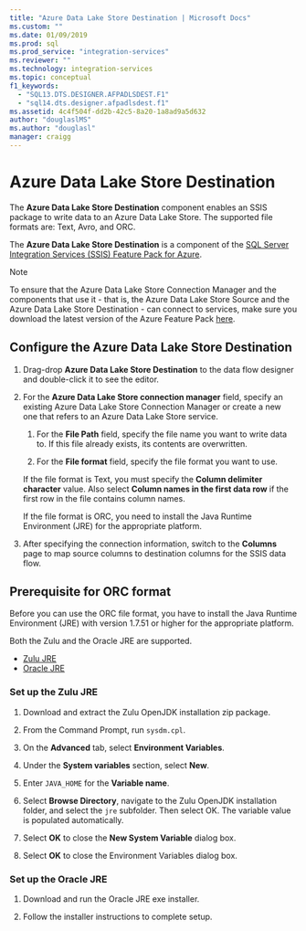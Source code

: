 ```yaml
---
title: "Azure Data Lake Store Destination | Microsoft Docs"
ms.custom: ""
ms.date: 01/09/2019
ms.prod: sql
ms.prod_service: "integration-services"
ms.reviewer: ""
ms.technology: integration-services
ms.topic: conceptual
f1_keywords: 
  - "SQL13.DTS.DESIGNER.AFPADLSDEST.F1"
  - "sql14.dts.designer.afpadlsdest.f1"
ms.assetid: 4c4f504f-dd2b-42c5-8a20-1a8ad9a5d632
author: "douglaslMS"
ms.author: "douglasl"
manager: craigg
---
```

# Azure Data Lake Store Destination
  The **Azure Data Lake Store Destination** component enables an SSIS package to write data to an Azure Data Lake Store. The supported file formats are: Text, Avro, and ORC. 
  
 The **Azure Data Lake Store Destination** is a component of the [SQL Server Integration Services (SSIS) Feature Pack for Azure](../../integration-services/azure-feature-pack-for-integration-services-ssis.md).
 
> [!NOTE]
> To ensure that the Azure Data Lake Store Connection Manager and the components that use it - that is, the Azure Data Lake Store Source and the Azure Data Lake Store Destination - can connect to services, make sure you download the latest version of the Azure Feature Pack [here](https://www.microsoft.com/download/details.aspx?id=49492). 

## Configure the Azure Data Lake Store Destination  
1. Drag-drop **Azure Data Lake Store Destination** to the data flow designer and double-click it to see the editor.  

2.  For the **Azure Data Lake Store connection manager** field, specify an existing Azure Data Lake Store Connection Manager or create a new one that refers to an Azure Data Lake Store service.  
  
    1.  For the **File Path** field, specify the file name you want to write data to. If this file already exists, its contents are overwritten.  
  
    2.  For the **File format** field, specify the file format you want to use.  
  
       If the file format is Text, you must specify the **Column delimiter character** value. Also  select **Column names in the first data row** if the first row in the file contains column names.  

       If the file format is ORC, you need to install the Java Runtime Environment (JRE) for the appropriate platform.
  
3.  After specifying the connection information, switch to the **Columns** page to map source columns to destination columns for the SSIS data flow.  

## Prerequisite for ORC format

Before you can use the ORC file format, you have to install the Java Runtime Environment (JRE) with version 1.7.51  or higher for the appropriate platform.

Both the Zulu and the Oracle JRE are supported.
-   [Zulu JRE](https://www.azul.com/downloads/zulu/zulu-windows/)
-   [Oracle JRE](https://www.oracle.com/technetwork/java/javase/downloads/jre8-downloads-2133155.html)

### Set up the Zulu JRE

1. Download and extract the Zulu OpenJDK installation zip package.

2.	From the Command Prompt, run `sysdm.cpl`.

3. On the **Advanced** tab, select **Environment Variables**.

4. Under the **System variables** section, select **New**.

5. Enter `JAVA_HOME` for the **Variable name**.

6. Select **Browse Directory**, navigate to the Zulu OpenJDK installation folder, and select the `jre` subfolder. Then select OK. The variable value is populated automatically.

7. Select **OK** to close the **New System Variable** dialog box.

8. Select **OK** to close the Environment Variables dialog box.

### Set up the Oracle JRE

1. Download and run the Oracle JRE exe installer.

1. Follow the installer instructions to complete setup.
